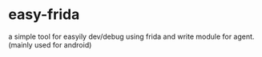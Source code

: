 # easy-frida
a simple tool for easyily dev/debug using frida and write module for agent. (mainly used for android)
